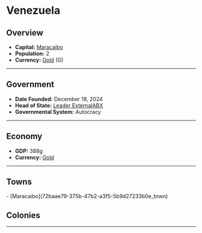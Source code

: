 <!--UNDEDITED FILE, remove this entire line if this file has been edited!-->
# <!--NAME-->Venezuela<!--NAME-->

## Overview

- **Capital:** <!--CAPITAL_LINK-->[Maracaibo](72baae79-375b-47b2-a3f5-5b9d27233b0e_town)<!--CAPITAL_LINK-->
- **Population:** <!--POPULATION-->2<!--POPULATION-->
- **Currency:** <!--CURRENCY_LINK-->[Gold](Gold_currency)<!--CURRENCY_LINK--> (<!--CURRENCY_ABV-->G<!--CURRENCY_ABV-->)

---

## Government

- **Date Founded:** <!--FOUNDED-->December 18, 2024<!--FOUNDED-->
- **Head of State:** <!--LEADER_TITLE_LINK-->[Leader ExternalABX](ExternalABX_user)<!--LEADER_TITLE_LINK-->
- **Governmental System:** <!--GOVERNMENT-->Autocracy<!--GOVERNMENT-->

---

## Economy

- **GDP:** <!--GDP-->388g<!--GDP-->
- **Currency:** <!--CURRENCY_LINK-->[Gold](Gold_currency)<!--CURRENCY_LINK-->

---

## Towns

<!--TOWNS-->- [Maracaibo](72baae79-375b-47b2-a3f5-5b9d27233b0e_town)<!--TOWNS-->

## Colonies

<!--COLONIES--><!--COLONIES-->

---
